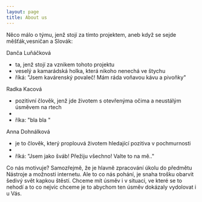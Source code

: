 ```yaml
---
layout: page
title: About us
---
```



Něco málo o týmu, jenž stojí za tímto projektem, aneb když se sejde měšťák,vesničan a Slovák:

Danča Luňáčková 
- ta, jenž stojí za vznikem tohoto projektu
- veselý a kamarádská holka, která nikoho nenechá ve štychu
- říká: "Jsem kavárenský povaleč! Mám ráda voňavou kávu a pivoňky" 

Radka Kacová
 - pozitivní člověk, jenž jde životem s otevřenýma očima a neustálým úsměvem na rtech
 -
 - říka: "bla bla "

 Anna Dohnálková
 - je to člověk, který proplouvá životem hledající pozitiva v pochmurnosti
 - 
 - říká: "Jsem jako šváb! Přežiju všechno! Valte to na mě.."


 Co nás motivuje? 
 Samozřejmě, že je hlavně zpracování úkolu do předmětu Nástroje a možnosti internetu.
 Ale to co nás pohání, je snaha trošku obarvit šedivý svět kapkou štěstí. Chceme mít úsměv i v situaci, ve které se to nehodí a to co nejvíc chceme je to abychom ten úsměv dokázaly vydolovat i u Vás.
